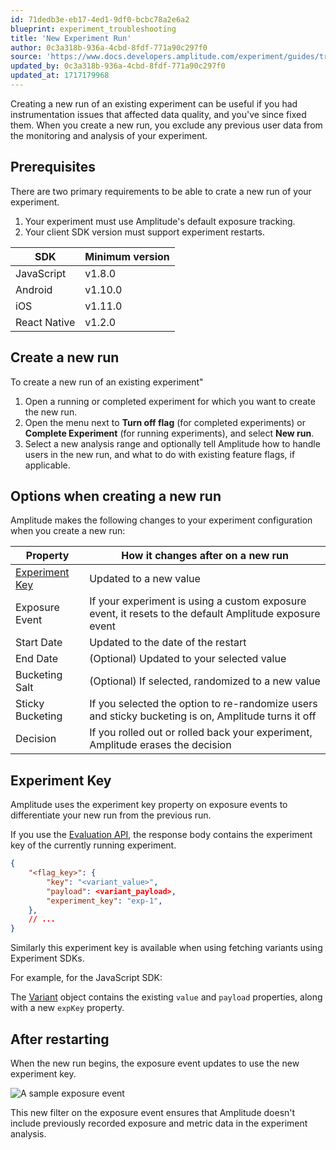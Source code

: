```yaml
---
id: 71dedb3e-eb17-4ed1-9df0-bcbc78a2e6a2
blueprint: experiment_troubleshooting
title: 'New Experiment Run'
author: 0c3a318b-936a-4cbd-8fdf-771a90c297f0
source: 'https://www.docs.developers.amplitude.com/experiment/guides/troubleshooting/restarting-experiments/'
updated_by: 0c3a318b-936a-4cbd-8fdf-771a90c297f0
updated_at: 1717179968
---
```

Creating a new run of an existing experiment can be useful if you had instrumentation issues that affected data quality, and you've since fixed them. When you create a new run, you exclude any previous user data from the monitoring and analysis of your experiment.

## Prerequisites

There are two primary requirements to be able to crate a new run of your experiment.

1. Your experiment must use Amplitude's default exposure tracking.
2. Your client SDK version must support experiment restarts.

| SDK          | Minimum version |
| ------------ | --------------- |
| JavaScript   | v1.8.0          |
| Android      | v1.10.0         |
| iOS          | v1.11.0         |
| React Native | v1.2.0          |

## Create a new run

To create a new run of an existing experiment"

1. Open a running or completed experiment for which you want to create the new run.
2. Open the menu next to **Turn off flag** (for completed experiments) or **Complete Experiment** (for running experiments), and select **New run**.
3. Select a new analysis range and optionally tell Amplitude how to handle users in the new run, and what to do with existing feature flags, if applicable.

## Options when creating a new run

Amplitude makes the following changes to your experiment configuration when you create a new run:

| Property                          | How it changes after on a new run                                                                          |
| --------------------------------- | ------------------------------------------------------------------------------------------------------------- |
| [Experiment Key](#experiment-key) | Updated to a new value                                                                                        |
| Exposure Event                    | If your experiment is using a custom exposure event, it resets to the default Amplitude exposure event |
| Start Date                        | Updated to the date of the restart                                                                            |
| End Date                          | (Optional) Updated to your selected value                                                                     |
| Bucketing Salt                    | (Optional) If selected, randomized to a new value                                                             |
| Sticky Bucketing                  | If you selected the option to re-randomize users and sticky bucketing is on, Amplitude turns it off            |
| Decision                          | If you rolled out or rolled back your experiment, Amplitude erases the decision                   |

## Experiment Key

Amplitude uses the experiment key property on exposure events to differentiate your new run from the previous run.

If you use the [Evaluation API](/docs/apis/experiment/experiment-evaluation-api), the response body contains the experiment key of the currently running experiment.

```json
{
    "<flag_key>": {
        "key": "<variant_value>",
        "payload": <variant_payload>,
        "experiment_key": "exp-1",
    },
    // ...
}
```

Similarly this experiment key is available when using fetching variants using Experiment SDKs.

For example, for the JavaScript SDK:

The [Variant](/docs/sdks/experiment-sdks/experiment-javascript#variant) object contains the existing `value` and `payload` properties, along with a new `expKey` property.

## After restarting

When the new run begins, the exposure event updates to use the new experiment key.

![A sample exposure event](statamic://asset::help_center_conversions::experiment-troubleshoot/exposure-event-with-exp-key.png)

This new filter on the exposure event ensures that Amplitude doesn't include previously recorded exposure and metric data in the experiment analysis.